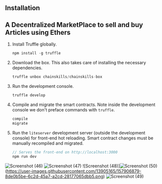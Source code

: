 

## Installation
## A Decentralized MarketPlace to sell and buy Articles using Ethers
1. Install Truffle globally.
    ```javascript
    npm install -g truffle
    ```

2. Download the box. This also takes care of installing the necessary dependencies.
    ```javascript
    truffle unbox chainskills/chainskills-box
    ```

3. Run the development console.
    ```javascript
    truffle develop
    ```

4. Compile and migrate the smart contracts. Note inside the development console we don't preface commands with `truffle`.
    ```javascript
    compile
    migrate
    ```

5. Run the `liteserver` development server (outside the development console) for front-end hot reloading. Smart contract changes must be manually recompiled and migrated.
    ```javascript
    // Serves the front-end on http://localhost:3000
    npm run dev
    ```
![Screenshot (46)](https://user-images.githubusercontent.com/13905165/157906728-c15822f8-e801-46c4-86a2-de296fda5e35.png)
![Screenshot (47)](https://user-images.githubusercontent.com/13905165/157906867-13f4f03c-dcc7-4487-b428-06b4bffe35a5.png)
![Screenshot (48)]![Screenshot (50)](https://user-images.githubusercontent.com/13905165/157906924-7638cc78-8d84-45d0-ba59-72bcba6ae56e.png)
(https://user-images.githubusercontent.com/13905165/157906879-8de0b5be-6c2d-45a7-a2cd-28177065dbb5.png)
![Screenshot (49)](https://user-images.githubusercontent.com/13905165/157906905-b016e6f3-3b1e-4f38-a33c-12759f6cbbc9.png)
